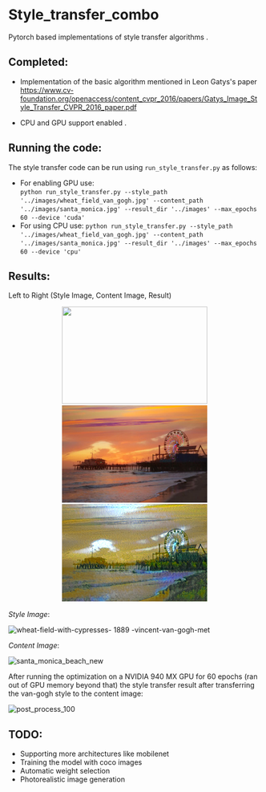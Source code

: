 # Style_transfer_combo

Pytorch based implementations of style transfer algorithms . 

## Completed:
- Implementation of the basic algorithm mentioned in Leon Gatys's paper https://www.cv-foundation.org/openaccess/content_cvpr_2016/papers/Gatys_Image_Style_Transfer_CVPR_2016_paper.pdf

- CPU and GPU support enabled .

## Running the code:
The style transfer code can be run using `run_style_transfer.py` as follows:
- For enabling GPU use:  
`python run_style_transfer.py --style_path '../images/wheat_field_van_gogh.jpg' --content_path '../images/santa_monica.jpg' --result_dir '../images' --max_epochs 60 --device 'cuda'`
- For using CPU use:
`python run_style_transfer.py --style_path '../images/wheat_field_van_gogh.jpg' --content_path '../images/santa_monica.jpg' --result_dir '../images' --max_epochs 60 --device 'cpu'`
 

## Results:
Left to Right (Style Image, Content Image, Result)
<p align='center'>
  <img src='images/wheat_field_van_gogh.jpg' height='194' width='290'/>
  <img src='images/santa_monica.jpg' height='194' width='290'/>
  <img src='images/wheat_field_santa_monica_results.png' height='194' width='290'/>
</p>


*Style Image*:

![wheat-field-with-cypresses- 1889 -vincent-van-gogh-met](https://user-images.githubusercontent.com/14272549/43407061-456f9600-943b-11e8-997d-d146d696db70.jpg)

 
*Content Image*:

 ![santa_monica_beach_new](https://user-images.githubusercontent.com/14272549/43407234-c7a1ab22-943b-11e8-833d-dad7a5825e60.jpg)

 After running the optimization on a NVIDIA 940 MX GPU for 60 epochs (ran out of GPU memory beyond that) the style transfer result after transferring the van-gogh style to the content image:
 
 ![post_process_100](https://user-images.githubusercontent.com/14272549/43407294-f4d8b02c-943b-11e8-8d64-aeb28c38ac08.png)


## TODO:
- Supporting more architectures like mobilenet
- Training the model with coco images
- Automatic weight selection
- Photorealistic image generation 
